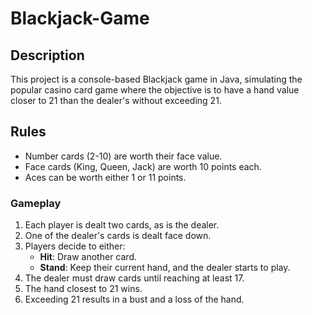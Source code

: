 # Blackjack-Game
## Description
This project is a console-based Blackjack game in Java, simulating the popular casino card game where the objective is to have a hand value closer to 21 than the dealer's without exceeding 21.

## Rules
- Number cards (2-10) are worth their face value.
- Face cards (King, Queen, Jack) are worth 10 points each.
- Aces can be worth either 1 or 11 points.

### Gameplay
1. Each player is dealt two cards, as is the dealer.
2. One of the dealer's cards is dealt face down.
3. Players decide to either:
    - **Hit**: Draw another card.
    - **Stand**: Keep their current hand, and the dealer starts to play.
4. The dealer must draw cards until reaching at least 17.
5. The hand closest to 21 wins.
6. Exceeding 21 results in a bust and a loss of the hand.
